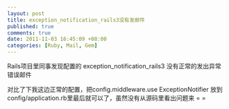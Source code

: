 ```yaml
---
layout: post
title: exception_notification_rails3没有发邮件
published: true
comments: true
date: 2011-11-03 16:45:09 +08:00
categories: [Ruby, Mail, Gem]
---
```


Rails项目里同事发现配置的 exception_notification_rails3 没有正常的发出异常错误邮件

对比了下我这边正常的配置，把config.middleware.use ExceptionNotifier 放到config/application.rb里最后就可以了，虽然没有从源码里看出问题来 = =
